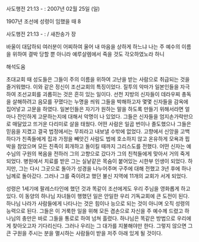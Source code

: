 사도행전 21:13 - : 
2007년 02월 25일 (일)

1907년 조선에 성령이 임했을 때 8



사도행전 21:13 - : / 새찬송가  장


바울이 대답하되 여러분이 어찌하여 울어 내 마음을 상하게 하느냐 나는 주 예수의 이름을 위하여 결박 당할 뿐 아니라 예루살렘에서 죽을 것도 각오하였노라 하니

해석도움





초대교회 때 성도들은 그들이 주의 이름을 위하여 고난을 받는 사람으로 취급되는 것을 즐거워했다. 이와 같은 정신이 조선교회의 특징이었다. 질투의 악마가 일본인들을 자극하여 조선교회를 괴롭히는 것은 흔히 있는 일이다. 선천 지방의 신자들이 데라우찌 총독을 살해하려고 음모를 꾸몄다는 누명을 씌워 그들을 박해하고자 몇몇 신자들을 감옥에 집어넣고 고문을 하였다. 일본인들은 자기가 원하는 말을 하도록 만들기 위해서라면 얼마나 잔인하게 고문하는지에 대해서 악명이 나 있었다. 그들은 신자들을 엄지손가락만으로 매달았고 뜨거운 다리미로 살을 태웠다. 어떤 사람은 일곱 번이나 졸도했으나 그들은 믿음을 지켰고 결국 법정에서는 무죄라고 내보낼 수밖에 없었다. 고향에서 신앙을 고백하다가 친족들에게 집과 가정을 빼앗긴 사람도 법에 호소하지 않고 온유하게 모욕과 핍박을 참았으며 모든 친족이 회개하고 돌이킬 때까지 그리스도를 전했다. 어떤 신자는 예수님의 구원의 복음을 전하러 그의 고향으로 갔다가 그의 친척들에게 맞아서 거의 죽게 되었다. 병원에서 치료를 받은 그는 실낱같은 목숨이 붙어있는 시한부 인생이 되었다. 하지만, 그는 다시 그곳으로 돌아가 성경을 나누어주며 구주에 대해 전했고 3년 후에 하나님께로 돌아갔다. 그러나 그를 죽이려고 했던 불신 지역에 11개의 교회가 서게 되었다.

성령은 1세기에 팔레스타인에 했던 것과 똑같이 조선에게도 우리 주님을 영화롭게 하고 있다. 이 동양의 하나님 자녀들이 행했던 일은 안일한 우리 기독교회에 큰 도전이 된다. 하나님 나라가 사람들에게 나타나는 것은 힘이나 능으로 되는 것이 아니며 오직 성령의 능력으로 된다. 그들은 이 거룩한 일을 위해 모든 겸손으로 자신을 주 예수께 드렸고 하나님의 충만은 바로 그들을 통로로 하여 넘쳐 흘렸다. 하나님은 똑같은 방법으로 우리에게 찾아오고자 기다리신다. 그러나 우리는 그 대가를 지불해야만 한다. 그렇지 않으면 그 큰 구원을 주시는 분을 멸시하는 사람들이 받을 저주 아래 있게 될 것이다.